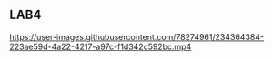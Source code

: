 ##  LAB4
https://user-images.githubusercontent.com/78274961/234364384-223ae59d-4a22-4217-a97c-f1d342c592bc.mp4


